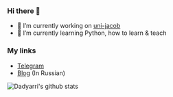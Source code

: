 ### Hi there 👋

- 🔭 I’m currently working on [uni-jacob](https://github.com/uni-jacob)
- 🌱 I’m currently learning Python, how to learn & teach

### My links

- [Telegram](https://t.me/dadyarri)  
- [Blog](https://t.me/dadyarriscorner) (In Russian)

![Dadyarri's github stats](https://github-readme-stats.vercel.app/api?username=dadyarri&count_private=true&show_icons=true&theme=dark&include_all_commits=true)
